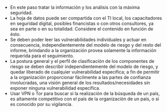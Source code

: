 
  * En este paso tratar la información y los análisis con la máxima seguridad.
  * La hoja de datos puede ser compartida con el TI local, los capacitadores en seguridad digital, posibles financistas o con otros consultores, ya sea en parte o en su totalidad. Considere el contenido en función de ésto.
  * Se deben poder leer las vulnerabilidades individuales y actuar en consecuencia, independientemente del modelo de riesgo y del resto del informe, brindando a la organización provea solamente la información requerida para el seguimiento.
  * La postura general y el perfil de clasificación de los componentes de riesgo se deben describir independientemente del modelo de riesgo, y quedar liberado de cualquier vulnerabilidad específica; a fin de permitir a la organización proporcionar fácilmente a las partes de confianza involucradas, una visión general de los resultados/necesidades sin exponer ninguna vulnerabilidad específica.
  * Usar VPN o Tor para buscar si la realización de la búsqueda de un país, es altamente competitivo con el país de la organización de un país, o si es conocido por su vigilancia. 

